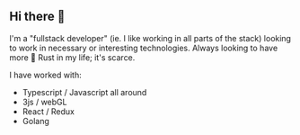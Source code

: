 ## Hi there 👋

I'm a "fullstack developer" (ie. I like working in all parts of the stack) looking to work in necessary or interesting technologies. Always looking to have more 🦀 Rust in my life; it's scarce.

I have worked with:
 - Typescript / Javascript all around
 - 3js / webGL
 - React / Redux
 - Golang

<!--
**rlecaro2/rlecaro2** is a ✨ _special_ ✨ repository because its `README.md` (this file) appears on your GitHub profile.

Here are some ideas to get you started:

- 🔭 I’m currently working on ...
- 🌱 I’m currently learning ...
- 👯 I’m looking to collaborate on ...
- 🤔 I’m looking for help with ...
- 💬 Ask me about ...
- 📫 How to reach me: ...
- 😄 Pronouns: ...
- ⚡ Fun fact: ...
-->
